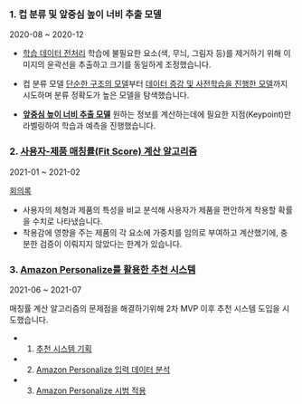 ### 1. 컵 분류 및 앞중심 높이 너비 추출 모델
2020-08 ~ 2020-12

- [학습 데이터 전처리]()
  학습에 불필요한 요소(색, 무늬, 그림자 등)를 제거하기 위해 이미지의 윤곽선을 추출하고 크기를 동일하게 조정했습니다.
  
- 컵 분류 모델
  [단순한 구조의 모델]()부터 [데이터 증강 및 사전학습을 진행한 모델](https://github.com/sonsoowon/poola-ai/blob/master/Bratabase_Cup_Pretrained_MobileNet.ipynb)까지 시도하며 분류 정확도가 높은 모델을 탐색했습니다.

- **[앞중심 높이 너비 추출 모델](https://github.com/sonsoowon/poola-ai/blob/master/Keypoint_Predict.ipynb)**
  원하는 정보를 계산하는데에 필요한 지점(Keypoint)만 라벨링하여 학습과 예측을 진행했습니다.


### 2. [사용자-제품 매칭률(Fit Score) 계산 알고리즘]()
2021-01 ~ 2021-02

[회의록](https://glaze-breadfruit-31f.notion.site/Fit-Score-Algorithm-Manual-8eda341793f44a71a4814a4a3e1095ec)
- 사용자의 체형과 제품의 특성을 비교 분석해 사용자가 제품을 편안하게 착용할 확률을 수치로 나타냈습니다.
- 착용감에 영향을 주는 제품의 각 요소에 가중치를 임의로 부여하고 계산했기에, 충분한 검증이 이뤄지지 않았다는 한계가 있습니다.



### 3. [Amazon Personalize를 활용한 추천 시스템](https://glaze-breadfruit-31f.notion.site/Amazon-Personalize-Manual-84985f2ad8854491879ef25c89ae6877)
2021-06 ~ 2021-07

매칭률 계산 알고리즘의 문제점을 해결하기위해 2차 MVP 이후 추천 시스템 도입을 시도했습니다.

- 1. [추천 시스템 기획](https://glaze-breadfruit-31f.notion.site/W4-fbe22e9ab78244f89e69443ed2ee8d39)
- 2. [Amazon Personalize 입력 데이터 분석](https://glaze-breadfruit-31f.notion.site/Amazon-Personalize-Input-W5-f1cf3d99486d45e59ed27c7fd20d4443)
- 3. [Amazon Personalize 시범 적용](https://glaze-breadfruit-31f.notion.site/Amazon-Personalize-W6-a28cab2fc6d442b9b5072f60e35c7e30)
